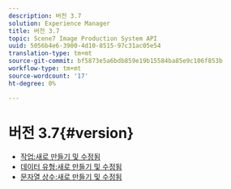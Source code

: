 ```yaml
---
description: 버전 3.7
solution: Experience Manager
title: 버전 3.7
topic: Scene7 Image Production System API
uuid: 5056b4e6-3900-4d10-8515-97c31ac05e54
translation-type: tm+mt
source-git-commit: bf5873e5a6bdb859e19b15584ba85e9c106f853b
workflow-type: tm+mt
source-wordcount: '17'
ht-degree: 0%

---
```



# 버전 3.7{#version}

* [작업:새로 만들기 및 수정됨](r-3-7-operations.md)
* [데이터 유형:새로 만들기 및 수정됨](r-3-7-types.md)
* [문자열 상수:새로 만들기 및 수정됨](r-3-7-string-constants.md)
